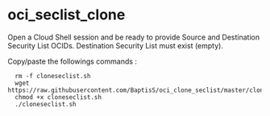 # oci_seclist_clone

Open a Cloud Shell session and be ready to provide Source and Destination Security List OCIDs. 
Destination Security List must exist (empty). 

Copy/paste the followings commands : 

```
  rm -f cloneseclist.sh
  wget https://raw.githubusercontent.com/BaptisS/oci_clone_seclist/master/cloneseclist.sh
  chmod +x cloneseclist.sh 
  ./cloneseclist.sh 
```
